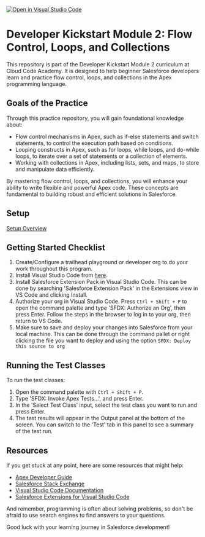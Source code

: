 [![Open in Visual Studio Code](https://classroom.github.com/assets/open-in-vscode-718a45dd9cf7e7f842a935f5ebbe5719a5e09af4491e668f4dbf3b35d5cca122.svg)](https://classroom.github.com/online_ide?assignment_repo_id=14254018&assignment_repo_type=AssignmentRepo)

# Developer Kickstart Module 2: Flow Control, Loops, and Collections

This repository is part of the Developer Kickstart Module 2 curriculum at Cloud Code Academy. It is designed to help beginner Salesforce developers learn and practice flow control, loops, and collections in the Apex programming language.

## Goals of the Practice

Through this practice repository, you will gain foundational knowledge about:

- Flow control mechanisms in Apex, such as if-else statements and switch statements, to control the execution path based on conditions.
- Looping constructs in Apex, such as for loops, while loops, and do-while loops, to iterate over a set of statements or a collection of elements.
- Working with collections in Apex, including lists, sets, and maps, to store and manipulate data efficiently.

By mastering flow control, loops, and collections, you will enhance your ability to write flexible and powerful Apex code. These concepts are fundamental to building robust and efficient solutions in Salesforce.

## Setup
[Setup Overview](https://learn.cloudcodeacademy.com/courses/salesforce-developer-kickstart-program/lectures/47317682)

## Getting Started Checklist
1. Create/Configure a trailhead playground or developer org to do your work throughout this program.
2. Install Visual Studio Code from [here](https://code.visualstudio.com/download).
3. Install Salesforce Extension Pack in Visual Studio Code. This can be done by searching 'Salesforce Extension Pack' in the Extensions view in VS Code and clicking Install.
4. Authorize your org in Visual Studio Code. Press `Ctrl + Shift + P` to open the command palette and type 'SFDX: Authorize an Org', then press Enter. Follow the steps in the browser to log in to your org, then return to VS Code.
5. Make sure to save and deploy your changes into Salesforce from your local machine. This can be done through the command pallet or right clicking the file you want to deploy and using the option `SFDX: Deploy this source to org`

## Running the Test Classes

To run the test classes:

1. Open the command palette with `Ctrl + Shift + P`.
2. Type 'SFDX: Invoke Apex Tests...', and press Enter.
3. In the 'Select Test Class' input, select the test class you want to run and press Enter.
4. The test results will appear in the Output panel at the bottom of the screen. You can switch to the 'Test' tab in this panel to see a summary of the test run.

## Resources

If you get stuck at any point, here are some resources that might help:

- [Apex Developer Guide](https://developer.salesforce.com/docs/atlas.en-us.apexcode.meta/apexcode/apex_dev_guide.htm)
- [Salesforce Stack Exchange](https://salesforce.stackexchange.com/)
- [Visual Studio Code Documentation](https://code.visualstudio.com/docs)
- [Salesforce Extensions for Visual Studio Code](https://developer.salesforce.com/tools/vscode/)

And remember, programming is often about solving problems, so don't be afraid to use search engines to find answers to your questions.

Good luck with your learning journey in Salesforce development!